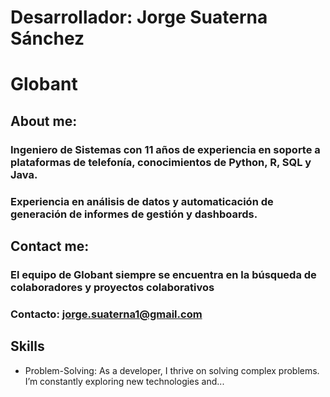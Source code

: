 # Desarrollador: Jorge Suaterna Sánchez
# Globant


## About me:
### Ingeniero de Sistemas con 11 años de experiencia en soporte a plataformas de telefonía, conocimientos de Python, R, SQL y Java.
### Experiencia en análisis de datos y automaticación de generación de informes de gestión y dashboards.

## Contact me:
### El equipo de Globant siempre se encuentra en la búsqueda de colaboradores y proyectos colaborativos
### Contacto: jorge.suaterna1@gmail.com

## Skills
- Problem-Solving: As a developer, I thrive on solving complex problems. I’m constantly exploring new technologies and...